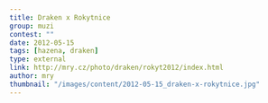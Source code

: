```yaml
---
title: Draken x Rokytnice
group: muzi
contest: ""
date: 2012-05-15
tags: [hazena, draken]
type: external
link: http://mry.cz/photo/draken/rokyt2012/index.html
author: mry
thumbnail: "/images/content/2012-05-15_draken-x-rokytnice.jpg"
---
```

